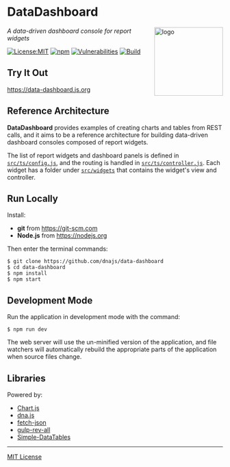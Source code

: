 # DataDashboard
<img src=https://dnajs.org/graphics/dnajs-logo.png align=right width=160 alt=logo>

_A data-driven dashboard console for report widgets_

[![License:MIT](https://img.shields.io/badge/License-MIT-blue.svg)](https://github.com/dnajs/data-dashboard/blob/main/LICENSE.txt)
[![npm](https://img.shields.io/npm/v/data-dashboard.svg)](https://www.npmjs.com/package/data-dashboard)
[![Vulnerabilities](https://snyk.io/test/github/dnajs/data-dashboard/badge.svg)](https://snyk.io/test/github/dnajs/data-dashboard)
[![Build](https://github.com/dnajs/data-dashboard/workflows/build/badge.svg)](https://github.com/dnajs/data-dashboard/actions?query=workflow%3Abuild)

## Try It Out
https://data-dashboard.js.org

## Reference Architecture
**DataDashboard** provides examples of creating charts and tables from REST calls, and it aims to
be a reference architecture for building data-driven dashboard consoles composed of report widgets.

The list of report widgets and dashboard panels is defined in
[`src/ts/config.js`](https://github.com/dnajs/data-dashboard/blob/main/src/web/ts/config.ts),
and the routing is handled in
[`src/ts/controller.js`](https://github.com/dnajs/data-dashboard/blob/main/src/web/ts/controller.ts).
Each widget has a folder under
[`src/widgets`](https://github.com/dnajs/data-dashboard/tree/main/src/widgets)
that contains the widget's view and controller.

## Run Locally
Install:
* **git** from https://git-scm.com
* **Node.js** from https://nodejs.org

Then enter the terminal commands:
```
$ git clone https://github.com/dnajs/data-dashboard
$ cd data-dashboard
$ npm install
$ npm start
```

## Development Mode
Run the application in development mode with the command:
```
$ npm run dev
```
The web server will use the un-minified version of the application, and file watchers will
automatically rebuild the appropriate parts of the application when source files change.

## Libraries
Powered by:
* [Chart.js](https://www.chartjs.org)
* [dna.js](https://dnajs.org)
* [fetch-json](https://www.npmjs.com/package/fetch-json)
* [gulp-rev-all](https://github.com/smysnk/gulp-rev-all)
* [Simple-DataTables](https://github.com/fiduswriter/Simple-DataTables)

---
[MIT License](LICENSE.txt)
